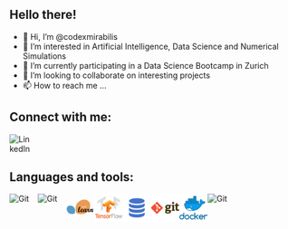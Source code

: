## Hello there!
- 👋 Hi, I’m @codexmirabilis
- 👀 I’m interested in Artificial Intelligence, Data Science and Numerical Simulations
- 🌱 I’m currently participating in a Data Science Bootcamp in Zurich
- 💞️ I’m looking to collaborate on interesting projects
- 📫 How to reach me ...

## Connect with me:

[<img align="left" alt="LinkedIn" width="40px" src="https://cdn.jsdelivr.net/npm/simple-icons@v5/icons/linkedin.svg" />](https://www.linkedin.com/in/eduardo-aguilar-moreno-9875b03/)
<br>
<br>



## Languages and tools:

<img align="left" alt="Git" width="50px" src="https://cdn.jsdelivr.net/gh/devicons/devicon/icons/python/python-original.svg" />
<img align="left" alt="Git" width="50px" src="https://cdn.jsdelivr.net/gh/devicons/devicon/icons/r/r-original.svg" />
<img align="left" alt="Sklearn" width="50px" src="https://raw.githubusercontent.com/github/explore/80688e429a7d4ef2fca1e82350fe8e3517d3494d/topics/scikit-learn/scikit-learn.png" />
<img align="left" alt="TensorFlow" width="50px" src="https://raw.githubusercontent.com/github/explore/80688e429a7d4ef2fca1e82350fe8e3517d3494d/topics/tensorflow/tensorflow.png" />
<img align="left" alt="SQL" width="50px" src="https://raw.githubusercontent.com/github/explore/80688e429a7d4ef2fca1e82350fe8e3517d3494d/topics/sql/sql.png" />
<img align="left" alt="Git" width="50px" src="https://raw.githubusercontent.com/github/explore/80688e429a7d4ef2fca1e82350fe8e3517d3494d/topics/git/git.png" />
<img align="left" alt="Git" width="50px" src="https://raw.githubusercontent.com/github/explore/80688e429a7d4ef2fca1e82350fe8e3517d3494d/topics/docker/docker.png" />
<img align="left" alt="Git" width="50px" src="https://cdn.jsdelivr.net/gh/devicons/devicon/icons/pytorch/pytorch-original.svg" />


<!---
codexmirabilis/codexmirabilis is a ✨ special ✨ repository because its `README.md` (this file) appears on your GitHub profile.
You can click the Preview link to take a look at your changes.
--->
